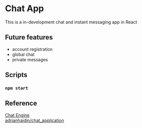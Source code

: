 # Chat App

This is a in-development chat and instant messaging app in React

## Future features
- account registration
- global chat
- private messages

## Scripts

### `npm start`

## Reference
[Chat Engine](https://chatengine.io/)  
[adrianhajdin/chat_application](https://github.com/adrianhajdin/chat_application)
